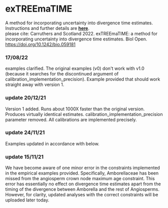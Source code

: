 # exTREEmaTIME
A method for incorporating uncertainty into divergence time estimates.\
Instructions and further details are [**here**](https://github.com/TomCarr/exTREEmaTIME/wiki/Further-details-and-instructions).\
please cite: Carruthers and Scotland 2022. exTREEmaTIME: a method for incorporating uncertainty into divergence time estimates. Biol Open. https://doi.org/10.1242/bio.059181 

### 17/08/22
examples clarified. The original examples (v0) don't work with v1.0 (because it searches for the discontinued argument of calibration_implementation_precision). Example provided that should work straight away with version 1.

### update 20/12/21
Version 1 added. Runs about 1000X faster than the original version. Produces virtually identical estimates. calibration_implementation_precision parameter removed. All calibrations are implemented precisely.  

### update 24/11/21
Examples updated in accordance with below.

### update 15/11/21
We have become aware of one minor error in the constraints implemented in the empirical examples provided. Specifically, Amborellaceae has been missed from the angiosperm crown node maximum age constraint. This error has essentially no effect on divergence time estimates apart from the timing of the divergence between Amborella and the rest of Angiosperms. However, for clarity, updated analyses with the correct constraints will be uploaded later today.
